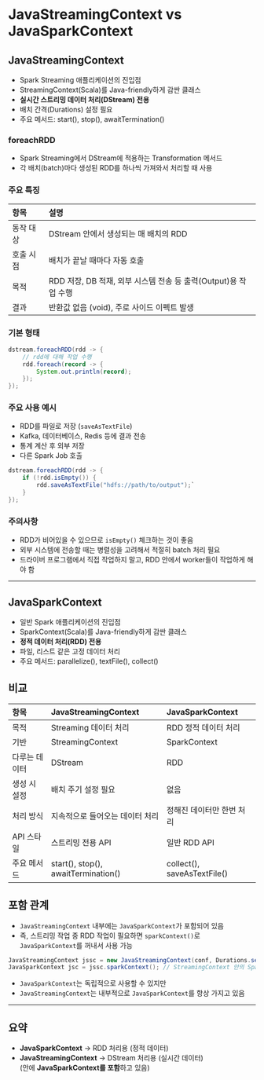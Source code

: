 
# JavaStreamingContext vs JavaSparkContext

## JavaStreamingContext

- Spark Streaming 애플리케이션의 진입점
- StreamingContext(Scala)를 Java-friendly하게 감싼 클래스
- **실시간 스트리밍 데이터 처리(DStream) 전용**
- 배치 간격(Durations) 설정 필요
- 주요 메서드: start(), stop(), awaitTermination()

### foreachRDD

- Spark Streaming에서 DStream에 적용하는 Transformation 메서드
- 각 배치(batch)마다 생성된 RDD를 하나씩 가져와서 처리할 때 사용

### 주요 특징

| 항목 | 설명 |
|:-----|:-----|
| 동작 대상 | DStream 안에서 생성되는 매 배치의 RDD |
| 호출 시점 | 배치가 끝날 때마다 자동 호출 |
| 목적 | RDD 저장, DB 적재, 외부 시스템 전송 등 출력(Output)용 작업 수행 |
| 결과 | 반환값 없음 (void), 주로 사이드 이펙트 발생 |

### 기본 형태

```java
dstream.foreachRDD(rdd -> {
    // rdd에 대해 작업 수행
    rdd.foreach(record -> {
        System.out.println(record);
    });
});
```

### 주요 사용 예시

- RDD를 파일로 저장 (`saveAsTextFile`)
- Kafka, 데이터베이스, Redis 등에 결과 전송
- 통계 계산 후 외부 저장
- 다른 Spark Job 호출

```java
dstream.foreachRDD(rdd -> {
    if (!rdd.isEmpty()) {
        rdd.saveAsTextFile("hdfs://path/to/output");`
    }
});
```

### 주의사항

- RDD가 비어있을 수 있으므로 `isEmpty()` 체크하는 것이 좋음
- 외부 시스템에 전송할 때는 병렬성을 고려해서 적절히 batch 처리 필요
- 드라이버 프로그램에서 직접 작업하지 말고, RDD 안에서 worker들이 작업하게 해야 함

---

## JavaSparkContext

- 일반 Spark 애플리케이션의 진입점
- SparkContext(Scala)를 Java-friendly하게 감싼 클래스
- **정적 데이터 처리(RDD) 전용**
- 파일, 리스트 같은 고정 데이터 처리
- 주요 메서드: parallelize(), textFile(), collect()

## 비교

| 항목 | JavaStreamingContext | JavaSparkContext |
|:-----|:---------------------|:-----------------|
| 목적 | Streaming 데이터 처리 | RDD 정적 데이터 처리 |
| 기반 | StreamingContext | SparkContext |
| 다루는 데이터 | DStream | RDD |
| 생성 시 설정 | 배치 주기 설정 필요 | 없음 |
| 처리 방식 | 지속적으로 들어오는 데이터 처리 | 정해진 데이터만 한번 처리 |
| API 스타일 | 스트리밍 전용 API | 일반 RDD API |
| 주요 메서드 | start(), stop(), awaitTermination() | collect(), saveAsTextFile() |

## 포함 관계

- `JavaStreamingContext` 내부에는 `JavaSparkContext`가 포함되어 있음
- 즉, 스트리밍 작업 중 RDD 작업이 필요하면 `sparkContext()`로 `JavaSparkContext`를 꺼내서 사용 가능

```java
JavaStreamingContext jssc = new JavaStreamingContext(conf, Durations.seconds(5));
JavaSparkContext jsc = jssc.sparkContext(); // StreamingContext 안의 SparkContext 접근
```

- `JavaSparkContext`는 독립적으로 사용할 수 있지만
- `JavaStreamingContext`는 내부적으로 `JavaSparkContext`를 항상 가지고 있음

---

## 요약

- **JavaSparkContext** → RDD 처리용 (정적 데이터)
- **JavaStreamingContext** → DStream 처리용 (실시간 데이터)  
  (안에 **JavaSparkContext를 포함**하고 있음)
